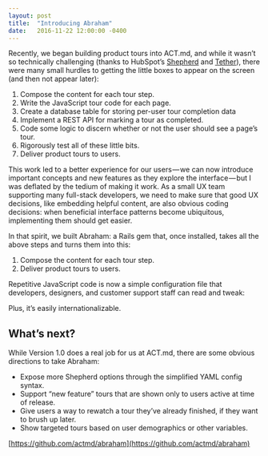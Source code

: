 ```yaml
---
layout: post
title:  "Introducing Abraham"
date:   2016-11-22 12:00:00 -0400
---
```

Recently, we began building product tours into ACT.md, and while it wasn’t so technically challenging (thanks to HubSpot’s [Shepherd](http://github.hubspot.com/shepherd/docs/welcome/) and [Tether](http://tether.io/)), there were many small hurdles to getting the little boxes to appear on the screen (and then not appear later):

1.  Compose the content for each tour step.
2.  Write the JavaScript tour code for each page.
3.  Create a database table for storing per-user tour completion data
4.  Implement a REST API for marking a tour as completed.
5.  Code some logic to discern whether or not the user should see a page’s tour.
6.  Rigorously test all of these little bits.
7.  Deliver product tours to users.

This work led to a better experience for our users — we can now introduce important concepts and new features as they explore the interface — but I was deflated by the tedium of making it work. As a small UX team supporting many full-stack developers, we need to make sure that good UX decisions, like embedding helpful content, are also obvious coding decisions: when beneficial interface patterns become ubiquitous, implementing them should get easier.

In that spirit, we built Abraham: a Rails gem that, once installed, takes all the above steps and turns them into this:

1.  Compose the content for each tour step.
2.  Deliver product tours to users.

Repetitive JavaScript code is now a simple configuration file that developers, designers, and customer support staff can read and tweak:

Plus, it’s easily internationalizable.

## What’s next?

While Version 1.0 does a real job for us at ACT.md, there are some obvious directions to take Abraham:

*   Expose more Shepherd options through the simplified YAML config syntax.
*   Support “new feature” tours that are shown only to users active at time of release.
*   Give users a way to rewatch a tour they’ve already finished, if they want to brush up later.
*   Show targeted tours based on user demographics or other variables.

[https://github.com/actmd/abraham](https://github.com/actmd/abraham)
